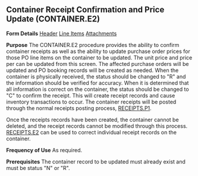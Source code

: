 ## Container Receipt Confirmation and Price Update (CONTAINER.E2)
<PageHeader />

**Form Details**
[Header](../CONTAINER-E2-1/README.md)
[Line Items](../CONTAINER-E2-2/README.md)
[Attachments](../CONTAINER-E2-3/README.md)

**Purpose**
The CONTAINER.E2 procedure provides the ability to confirm container receipts
as well as the ability to update purchase order prices for those PO line items
on the container to be updated. The unit price and price per can be updated
from this screen. The affected purchase orders will be updated and PO booking
records will be created as needed.
When the container is physically received, the status should be changed to "R"
and the information should be verified for accuracy. When it is determined
that all information is correct on the container, the status should be changed
to "C" to confirm the receipt. This will create receipt records and cause
inventory transactions to occur. The container receipts will be posted through
the normal receipts posting process, [RECEIPTS.P1](../RECEIPTS-P1/README.md).

Once the receipts records have been created, the container cannot be deleted,
and the receipt records cannot be modified through this process.
[RECEIPTS.E2](../RECEIPTS-E2/README.md) can be used to correct individual receipt
records on the container.

**Frequency of Use**
As required.

**Prerequisites**
The container record to be updated must already exist and must be status "N"
or "R".

<badge text= "Version 8.10.57 " vertical="middle" />

<PageFooter />
